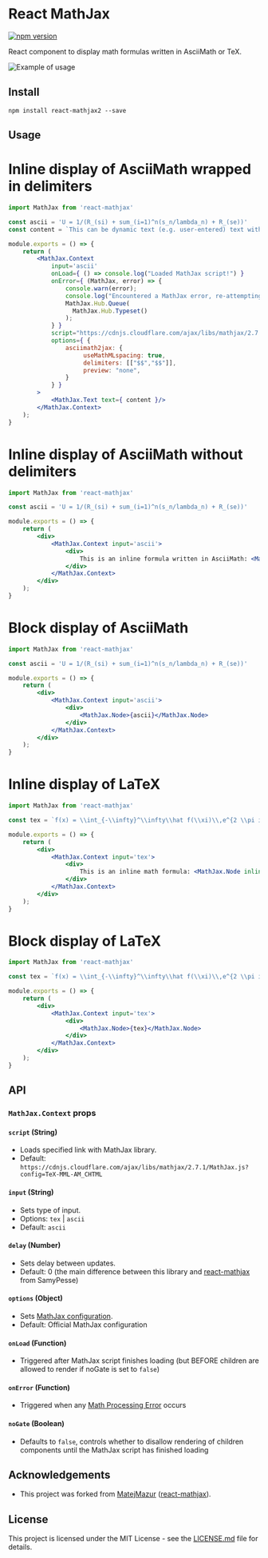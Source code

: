 # React MathJax

[![npm version](https://badge.fury.io/js/react-mathjax2.svg)](https://badge.fury.io/js/react-mathjax2)

React component to display math formulas written in AsciiMath or TeX.

![Example of usage](/example.gif)

## Install
```
npm install react-mathjax2 --save
```

## Usage

# Inline display of AsciiMath wrapped in delimiters

```jsx
import MathJax from 'react-mathjax'

const ascii = 'U = 1/(R_(si) + sum_(i=1)^n(s_n/lambda_n) + R_(se))'
const content = `This can be dynamic text (e.g. user-entered) text with ascii math embedded in $$ symbols like $$${ascii}$$`

module.exports = () => {
    return (
        <MathJax.Context
            input='ascii'
            onLoad={ () => console.log("Loaded MathJax script!") }
            onError={ (MathJax, error) => {
                console.warn(error);
                console.log("Encountered a MathJax error, re-attempting a typeset!");
                MathJax.Hub.Queue(
                  MathJax.Hub.Typeset()
                );
            } }
            script="https://cdnjs.cloudflare.com/ajax/libs/mathjax/2.7.2/MathJax.js?config=AM_HTMLorMML"
            options={ {
                asciimath2jax: {
                     useMathMLspacing: true,
                     delimiters: [["$$","$$"]],
                     preview: "none",
                }
            } }
        >
            <MathJax.Text text={ content }/>
        </MathJax.Context>
    );
}
```
# Inline display of AsciiMath without delimiters

```jsx
import MathJax from 'react-mathjax'

const ascii = 'U = 1/(R_(si) + sum_(i=1)^n(s_n/lambda_n) + R_(se))'

module.exports = () => {
    return (
        <div>
            <MathJax.Context input='ascii'>
                <div>
                    This is an inline formula written in AsciiMath: <MathJax.Node inline>{ ascii }</MathJax.Node>
                </div>
            </MathJax.Context>
        </div>
    );
}
```

# Block display of AsciiMath

```jsx
import MathJax from 'react-mathjax'

const ascii = 'U = 1/(R_(si) + sum_(i=1)^n(s_n/lambda_n) + R_(se))'

module.exports = () => {
    return (
        <div>
            <MathJax.Context input='ascii'>
                <div>
                    <MathJax.Node>{ascii}</MathJax.Node>
                </div>
            </MathJax.Context>
        </div>
    );
}
```

# Inline display of LaTeX

```jsx
import MathJax from 'react-mathjax'

const tex = `f(x) = \\int_{-\\infty}^\\infty\\hat f(\\xi)\\,e^{2 \\pi i \\xi x}\\,d\\xi`

module.exports = () => {
    return (
        <div>
            <MathJax.Context input='tex'>
                <div>
                    This is an inline math formula: <MathJax.Node inline>{'a = b'}</MathJax.Node>
                </div>
            </MathJax.Context>
        </div>
    );
}
```

# Block display of LaTeX

```jsx
import MathJax from 'react-mathjax'

const tex = `f(x) = \\int_{-\\infty}^\\infty\\hat f(\\xi)\\,e^{2 \\pi i \\xi x}\\,d\\xi`

module.exports = () => {
    return (
        <div>
            <MathJax.Context input='tex'>
                <div>
                    <MathJax.Node>{tex}</MathJax.Node>
                </div>
            </MathJax.Context>
        </div>
    );
}
```

## API

### `MathJax.Context` props

#### `script` (String)
- Loads specified link with MathJax library.
- Default: `https://cdnjs.cloudflare.com/ajax/libs/mathjax/2.7.1/MathJax.js?config=TeX-MML-AM_CHTML`

#### `input` (String)
- Sets type of input.
- Options: `tex` | `ascii`
- Default: `ascii`

#### `delay` (Number)
- Sets delay between updates.
- Default: 0 (the main difference between this library and [react-mathjax](https://github.com/SamyPesse/react-mathjax) from SamyPesse)

#### `options` (Object)
- Sets [MathJax configuration](http://docs.mathjax.org/en/latest/options/index.html?highlight=hub.config#configuration-objects). 
- Default: Official MathJax configuration

#### `onLoad` (Function)
- Triggered after MathJax script finishes loading (but BEFORE children are allowed to render if noGate is set to `false`)

#### `onError` (Function)
- Triggered when any [Math Processing Error](http://docs.mathjax.org/en/latest/advanced/debugging-tips.html#add-listener-for-mathjax-errors) occurs

#### `noGate` (Boolean)
- Defaults to `false`, controls whether to disallow rendering of children components until the MathJax script has finished loading

## Acknowledgements
- This project was forked from [MatejMazur](https://github.com/MatejMazur) ([react-mathjax](https://github.com/MatejMazur/react-mathjax)).

## License
This project is licensed under the MIT License - see the [LICENSE.md](LICENSE.md) file for details.
